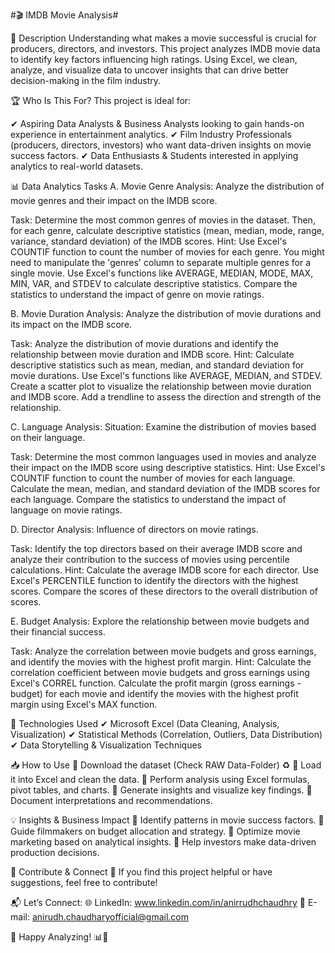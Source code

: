 #🎬 IMDB Movie Analysis#

📌 Description
Understanding what makes a movie successful is crucial for producers, directors, and investors. This project analyzes IMDB movie data to identify key factors influencing high ratings. Using Excel, we clean, analyze, and visualize data to uncover insights that can drive better decision-making in the film industry.

🏆 Who Is This For?
This project is ideal for:

✔ Aspiring Data Analysts & Business Analysts looking to gain hands-on experience in entertainment analytics.
✔ Film Industry Professionals (producers, directors, investors) who want data-driven insights on movie success factors.
✔ Data Enthusiasts & Students interested in applying analytics to real-world datasets.

📊 Data Analytics Tasks
A. Movie Genre Analysis: Analyze the distribution of movie genres and their impact on the IMDB score.

Task: Determine the most common genres of movies in the dataset. Then, for each genre, calculate descriptive statistics (mean, median, mode, range, variance, standard deviation) of the IMDB scores.
Hint: Use Excel's COUNTIF function to count the number of movies for each genre. You might need to manipulate the 'genres' column to separate multiple genres for a single movie. Use Excel's functions like AVERAGE, MEDIAN, MODE, MAX, MIN, VAR, and STDEV to calculate descriptive statistics. Compare the statistics to understand the impact of genre on movie ratings.

B. Movie Duration Analysis: Analyze the distribution of movie durations and its impact on the IMDB score.

Task: Analyze the distribution of movie durations and identify the relationship between movie duration and IMDB score.
Hint: Calculate descriptive statistics such as mean, median, and standard deviation for movie durations. Use Excel's functions like AVERAGE, MEDIAN, and STDEV. Create a scatter plot to visualize the relationship between movie duration and IMDB score. Add a trendline to assess the direction and strength of the relationship.

C. Language Analysis: Situation: Examine the distribution of movies based on their language.

Task: Determine the most common languages used in movies and analyze their impact on the IMDB score using descriptive statistics.
Hint: Use Excel's COUNTIF function to count the number of movies for each language. Calculate the mean, median, and standard deviation of the IMDB scores for each language. Compare the statistics to understand the impact of language on movie ratings.

D. Director Analysis: Influence of directors on movie ratings.

Task: Identify the top directors based on their average IMDB score and analyze their contribution to the success of movies using percentile calculations.
Hint: Calculate the average IMDB score for each director. Use Excel's PERCENTILE function to identify the directors with the highest scores. Compare the scores of these directors to the overall distribution of scores.

E. Budget Analysis: Explore the relationship between movie budgets and their financial success.

Task: Analyze the correlation between movie budgets and gross earnings, and identify the movies with the highest profit margin.
Hint: Calculate the correlation coefficient between movie budgets and gross earnings using Excel's CORREL function. Calculate the profit margin (gross earnings - budget) for each movie and identify the movies with the highest profit margin using Excel's MAX function.

🚀 Technologies Used
✔ Microsoft Excel (Data Cleaning, Analysis, Visualization)
✔ Statistical Methods (Correlation, Outliers, Data Distribution)
✔ Data Storytelling & Visualization Techniques

📥 How to Use
🔹 Download the dataset (Check RAW Data-Folder) ♻
🔹 Load it into Excel and clean the data.
🔹 Perform analysis using Excel formulas, pivot tables, and charts.
🔹 Generate insights and visualize key findings.
🔹 Document interpretations and recommendations.

💡 Insights & Business Impact
🔹 Identify patterns in movie success factors.
🔹 Guide filmmakers on budget allocation and strategy.
🔹 Optimize movie marketing based on analytical insights.
🔹 Help investors make data-driven production decisions.

📩 Contribute & Connect
🔗 If you find this project helpful or have suggestions, feel free to contribute!

📬 Let’s Connect:
🌐 LinkedIn: www.linkedin.com/in/anirrudhchaudhry
📧 E-mail: anirudh.chaudharyofficial@gmail.com

🎥 Happy Analyzing! 📊🎯
